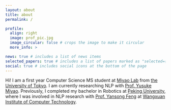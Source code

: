 ```yaml
---
layout: about
title: about
permalink: /

profile:
  align: right
  image: prof_pic.jpg
  image_circular: false # crops the image to make it circular
  more_info: >

news: true # includes a list of news items
selected_papers: true # includes a list of papers marked as "selected={true}"
social: true # includes social icons at the bottom of the page
---
```


Hi! I am a first year Computer Science MS student at [Miyao Lab](https://mynlp.is.s.u-tokyo.ac.jp/en/index) from [the University of Tokyo](https://www.i.u-tokyo.ac.jp/index_e.shtml). I am currently researching NLP with [Prof. Yusuke Miyao](https://researchmap.jp/yusuke/?lang=english). Previously, I completed my bachelor in Robotics at [Peking University](https://www.pku.edu.cn/), where I was involved in NLP research with [Prof. Yansong Feng](https://sites.google.com/site/ysfeng/home) at [Wangxuan Institute of Computer Technology](https://www.icst.pku.edu.cn/).